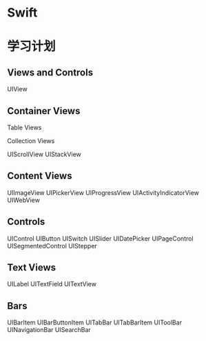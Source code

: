 # Swift


# 学习计划
## Views and Controls
UIView

## Container Views
Table Views

Collection Views

UIScrollView
UIStackView

## Content Views
UIImageView
UIPickerView
UIProgressView
UIActivityIndicatorView
UIWebView

## Controls
UIControl
UIButton
UISwitch
UISlider
UIDatePicker
UIPageControl
UISegmentedControl
UIStepper

## Text Views 
UILabel
UITextField
UITextView

## Bars
UIBarItem
UIBarButtonItem
UITabBar
UITabBarItem
UIToolBar
UINavigationBar
UISearchBar






